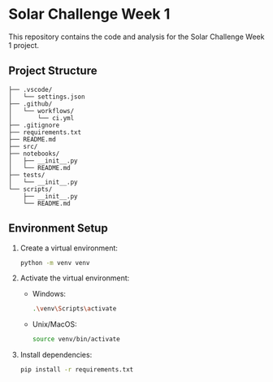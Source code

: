 # Solar Challenge Week 1

This repository contains the code and analysis for the Solar Challenge Week 1 project.

## Project Structure

```
├── .vscode/
│   └── settings.json
├── .github/
│   └── workflows/
│       └── ci.yml
├── .gitignore
├── requirements.txt
├── README.md
├── src/
├── notebooks/
│   ├── __init__.py
│   └── README.md
├── tests/
│   └── __init__.py
└── scripts/
    ├── __init__.py
    └── README.md
```

## Environment Setup

1. Create a virtual environment:
   ```bash
   python -m venv venv
   ```

2. Activate the virtual environment:
   - Windows:
     ```bash
     .\venv\Scripts\activate
     ```
   - Unix/MacOS:
     ```bash
     source venv/bin/activate
     ```

3. Install dependencies:
   ```bash
   pip install -r requirements.txt
   ```
